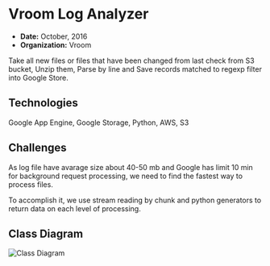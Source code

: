 # Vroom Log Analyzer

 - **Date:** October, 2016
 - **Organization:** Vroom

Take all new files or files that have been changed from last check from S3 bucket, Unzip them, Parse by line 
and Save records matched to regexp filter into Google Store.

## Technologies
Google App Engine, Google Storage, Python, AWS, S3

## Challenges

As log file have avarage size about 40-50 mb and Google has limit 10 min for background request processing, 
we need to find the fastest way to process files.

To accomplish it, we use stream reading by chunk and python generators to return data on each level of processing.

## Class Diagram
![Class Diagram](LogAnalyser.png)
